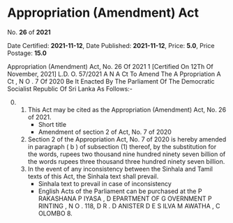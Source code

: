 # Appropriation (Amendment) Act

No. **26** of **2021**

Date Certified: **2021-11-12**, Date Published: **2021-11-12**, Price: **5.0**, Price Postage: **15.0**

Appropriation (Amendment) Act, No. 26 Of 2021 1
[Certified On 12Th Of November, 2021]
L.D.  O. 57/2021
A N  A Ct   To   Amend   The  A Ppropriation  A Ct , N O . 7  Of  2020
Be It Enacted By The Parliament Of The Democratic Socialist Republic Of Sri Lanka As Follows:-

0. 
    1. This Act may be cited as the Appropriation (Amendment) Act, No. 26 of 2021.
        - Short title
        - Amendment of section 2 of Act, No. 7 of 2020
    2. Section 2 of the Appropriation Act, No. 7 of 2020 is hereby amended in paragraph ( b ) of subsection (1) thereof, by the substitution for the words, rupees two thousand nine hundred ninety seven billion of the words rupees three thousand three  hundred ninety seven billion.
    3. In the event of any inconsistency between the Sinhala and Tamil texts of this Act, the Sinhala text shall prevail.
        - Sinhala text to prevail in case of inconsistency
        - English Acts of the Parliament can be purchased at the P RAKASHANA  P IYASA , D EPARTMENT   OF G OVERNMENT  P RINTING , N O . 118, D R . D ANISTER  D E  S ILVA  M AWATHA , C OLOMBO  8.
